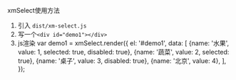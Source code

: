 xmSelect使用方法

1. 引入 `dist/xm-select.js`
2. 写一个`<div id="demo1"></div>`
3. js渲染
var demo1 = xmSelect.render({
	el: '#demo1', 
	data: [
		{name: '水果', value: 1, selected: true, disabled: true},
		{name: '蔬菜', value: 2, selected: true},
		{name: '桌子', value: 3, disabled: true},
		{name: '北京', value: 4},
	],
});